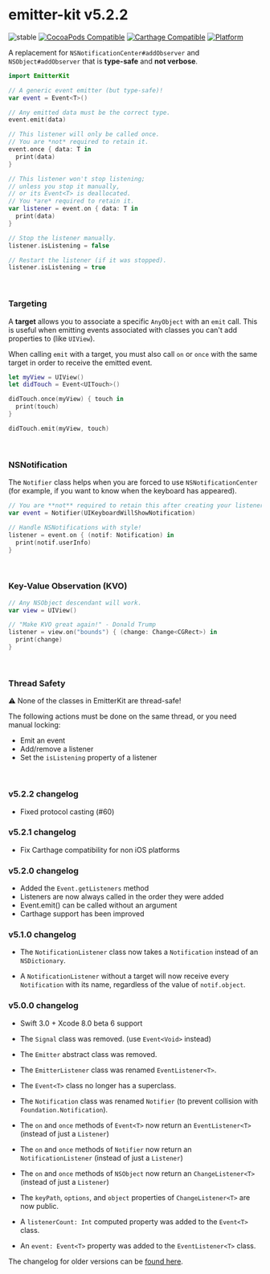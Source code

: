 
# emitter-kit v5.2.2

![stable](https://img.shields.io/badge/stability-stable-4EBA0F.svg?style=flat)
[![CocoaPods Compatible](https://img.shields.io/cocoapods/v/EmitterKit.svg?style=flat)](https://cocoapods.org/pods/EmitterKit)
[![Carthage Compatible](https://img.shields.io/badge/Carthage-compatible-4BC51D.svg?style=flat)](https://github.com/Carthage/Carthage)
[![Platform](https://img.shields.io/cocoapods/p/EmitterKit.svg?style=flat)](http://cocoadocs.org/docsets/EmitterKit)

A replacement for `NSNotificationCenter#addObserver` and `NSObject#addObserver` that is **type-safe** and **not verbose**.

```swift
import EmitterKit

// A generic event emitter (but type-safe)!
var event = Event<T>()

// Any emitted data must be the correct type.
event.emit(data)

// This listener will only be called once.
// You are *not* required to retain it.
event.once { data: T in
  print(data)
}

// This listener won't stop listening;
// unless you stop it manually,
// or its Event<T> is deallocated.
// You *are* required to retain it.
var listener = event.on { data: T in
  print(data)
}

// Stop the listener manually.
listener.isListening = false

// Restart the listener (if it was stopped).
listener.isListening = true
```

&nbsp;

### Targeting

A **target** allows you to associate a specific `AnyObject` with an `emit` call. This is useful when emitting events associated with classes you can't add properties to (like `UIView`).

When calling `emit` with a target, you must also call `on` or `once` with the same target in order to receive the emitted event.

```Swift
let myView = UIView()
let didTouch = Event<UITouch>()

didTouch.once(myView) { touch in
  print(touch)
}

didTouch.emit(myView, touch)
```

&nbsp;

### NSNotification

The `Notifier` class helps when you are forced to use `NSNotificationCenter` (for example, if you want to know when the keyboard has appeared).

```swift
// You are **not** required to retain this after creating your listener.
var event = Notifier(UIKeyboardWillShowNotification)

// Handle NSNotifications with style!
listener = event.on { (notif: Notification) in
  print(notif.userInfo)
}
```

&nbsp;

### Key-Value Observation (KVO)

```swift
// Any NSObject descendant will work.
var view = UIView()

// "Make KVO great again!" - Donald Trump
listener = view.on("bounds") { (change: Change<CGRect>) in
  print(change)
}
```

&nbsp;

### Thread Safety

⚠️ None of the classes in EmitterKit are thread-safe!

The following actions must be done on the same thread, or you need manual locking:
- Emit an event
- Add/remove a listener
- Set the `isListening` property of a listener

&nbsp;

### v5.2.2 changelog

- Fixed protocol casting (#60)

### v5.2.1 changelog

- Fix Carthage compatibility for non iOS platforms

### v5.2.0 changelog

- Added the `Event.getListeners` method
- Listeners are now always called in the order they were added
- Event<Void>.emit() can be called without an argument
- Carthage support has been improved

### v5.1.0 changelog

- The `NotificationListener` class now takes a `Notification` instead of an `NSDictionary`.

- A `NotificationListener` without a target will now receive every `Notification` with its name, regardless of the value of `notif.object`.

### v5.0.0 changelog

- Swift 3.0 + Xcode 8.0 beta 6 support

- The `Signal` class was removed. (use `Event<Void>` instead)

- The `Emitter` abstract class was removed.

- The `EmitterListener` class was renamed `EventListener<T>`.

- The `Event<T>` class no longer has a superclass.

- The `Notification` class was renamed `Notifier` (to prevent collision with `Foundation.Notification`).

- The `on` and `once` methods of `Event<T>` now return an `EventListener<T>` (instead of just a `Listener`)

- The `on` and `once` methods of `Notifier` now return an `NotificationListener` (instead of just a `Listener`)

- The `on` and `once` methods of `NSObject` now return an `ChangeListener<T>` (instead of just a `Listener`)

- The `keyPath`, `options`, and `object` properties of `ChangeListener<T>` are now public.

- A `listenerCount: Int` computed property was added to the `Event<T>` class.

- An `event: Event<T>` property was added to the `EventListener<T>` class.

The changelog for older versions can be [found here](https://github.com/aleclarson/emitter-kit/wiki/Changelog).
